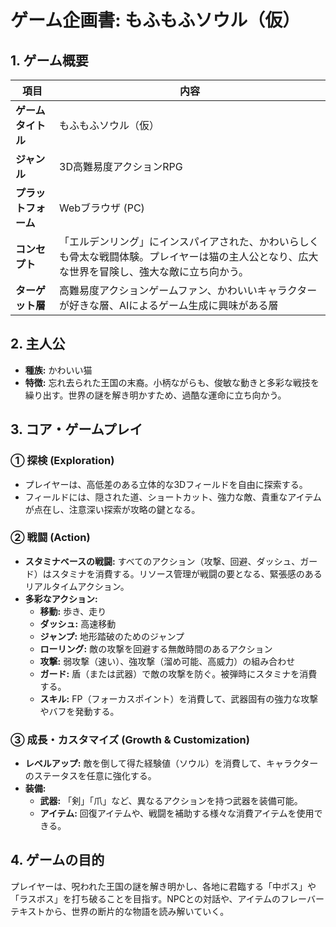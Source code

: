 # ゲーム企画書: もふもふソウル（仮）

## 1. ゲーム概要

|項目|内容|
|---|---|
|**ゲームタイトル**|もふもふソウル（仮）|
|**ジャンル**|3D高難易度アクションRPG|
|**プラットフォーム**|Webブラウザ (PC)|
|**コンセプト**|「エルデンリング」にインスパイアされた、かわいらしくも骨太な戦闘体験。プレイヤーは猫の主人公となり、広大な世界を冒険し、強大な敵に立ち向かう。|
|**ターゲット層**|高難易度アクションゲームファン、かわいいキャラクターが好きな層、AIによるゲーム生成に興味がある層|

## 2. 主人公

- **種族:** かわいい猫
- **特徴:** 忘れ去られた王国の末裔。小柄ながらも、俊敏な動きと多彩な戦技を繰り出す。世界の謎を解き明かすため、過酷な運命に立ち向かう。

## 3. コア・ゲームプレイ

### ① 探検 (Exploration)
- プレイヤーは、高低差のある立体的な3Dフィールドを自由に探索する。
- フィールドには、隠された道、ショートカット、強力な敵、貴重なアイテムが点在し、注意深い探索が攻略の鍵となる。

### ② 戦闘 (Action)
- **スタミナベースの戦闘:** すべてのアクション（攻撃、回避、ダッシュ、ガード）はスタミナを消費する。リソース管理が戦闘の要となる、緊張感のあるリアルタイムアクション。
- **多彩なアクション:**
  - **移動:** 歩き、走り
  - **ダッシュ:** 高速移動
  - **ジャンプ:** 地形踏破のためのジャンプ
  - **ローリング:** 敵の攻撃を回避する無敵時間のあるアクション
  - **攻撃:** 弱攻撃（速い）、強攻撃（溜め可能、高威力）の組み合わせ
  - **ガード:** 盾（または武器）で敵の攻撃を防ぐ。被弾時にスタミナを消費する。
  - **スキル:** FP（フォーカスポイント）を消費して、武器固有の強力な攻撃やバフを発動する。

### ③ 成長・カスタマイズ (Growth & Customization)
- **レベルアップ:** 敵を倒して得た経験値（ソウル）を消費して、キャラクターのステータスを任意に強化する。
- **装備:**
  - **武器:** 「剣」「爪」など、異なるアクションを持つ武器を装備可能。
  - **アイテム:** 回復アイテムや、戦闘を補助する様々な消費アイテムを使用できる。

## 4. ゲームの目的

プレイヤーは、呪われた王国の謎を解き明かし、各地に君臨する「中ボス」や「ラスボス」を打ち破ることを目指す。NPCとの対話や、アイテムのフレーバーテキストから、世界の断片的な物語を読み解いていく。